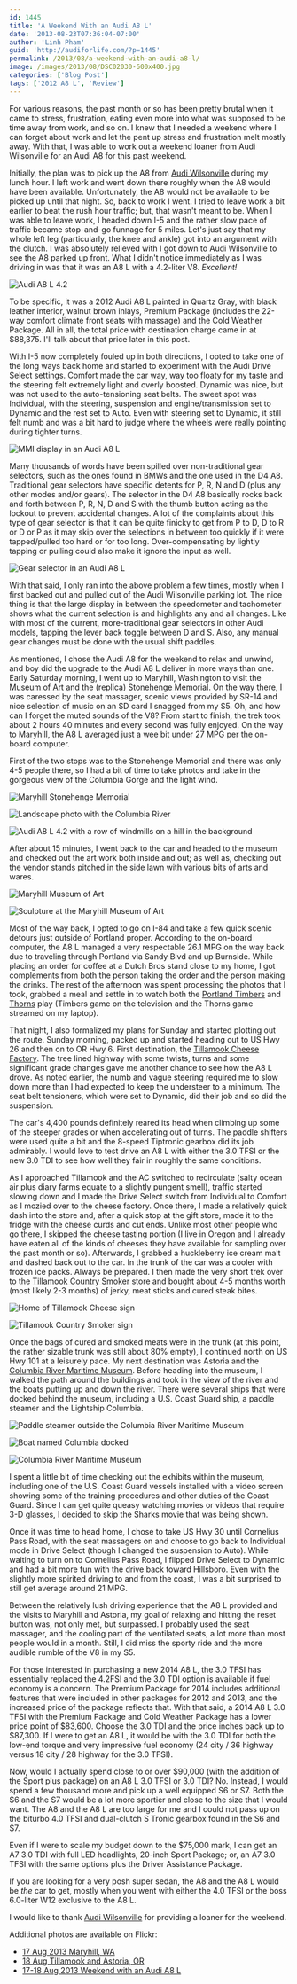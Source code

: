 ```yaml
---
id: 1445
title: 'A Weekend With an Audi A8 L'
date: '2013-08-23T07:36:04-07:00'
author: 'Linh Pham'
guid: 'http://audiforlife.com/?p=1445'
permalink: /2013/08/a-weekend-with-an-audi-a8-l/
image: /images/2013/08/DSC02030-600x400.jpg
categories: ['Blog Post']
tags: ['2012 A8 L', 'Review']
---
```


For various reasons, the past month or so has been pretty brutal when it came to stress, frustration, eating even more into what was supposed to be time away from work, and so on. I knew that I needed a weekend where I can forget about work and let the pent up stress and frustration melt mostly away. With that, I was able to work out a weekend loaner from Audi Wilsonville for an Audi A8 for this past weekend.

Initially, the plan was to pick up the A8 from [Audi Wilsonville](http://audiwilsonville.com/) during my lunch hour. I left work and went down there roughly when the A8 would have been available. Unfortunately, the A8 would not be available to be picked up until that night. So, back to work I went. I tried to leave work a bit earlier to beat the rush hour traffic; but, that wasn't meant to be. When I was able to leave work, I headed down I-5 and the rather slow pace of traffic became stop-and-go funnage for 5 miles. Let's just say that my whole left leg (particularly, the knee and ankle) got into an argument with the clutch. I was absolutely relieved with I got down to Audi Wilsonville to see the A8 parked up front. What I didn't notice immediately as I was driving in was that it was an A8 L with a 4.2-liter V8. _Excellent!_

![Audi A8 L 4.2](/images/2013/08/DSC02030.jpg)

To be specific, it was a 2012 Audi A8 L painted in Quartz Gray, with black leather interior, walnut brown inlays, Premium Package (includes the 22-way comfort climate front seats with massage) and the Cold Weather Package. All in all, the total price with destination charge came in at $88,375. I'll talk about that price later in this post.

With I-5 now completely fouled up in both directions, I opted to take one of the long ways back home and started to experiment with the Audi Drive Select settings. Comfort made the car way, way too floaty for my taste and the steering felt extremely light and overly boosted. Dynamic was nice, but was not used to the auto-tensioning seat belts. The sweet spot was Individual, with the steering, suspension and engine/transmission set to Dynamic and the rest set to Auto. Even with steering set to Dynamic, it still felt numb and was a bit hard to judge where the wheels were really pointing during tighter turns.

![MMI display in an Audi A8 L](/images/2013/08/DSC02045_medium.jpg)

Many thousands of words have been spilled over non-traditional gear selectors, such as the ones found in BMWs and the one used in the D4 A8. Traditional gear selectors have specific detents for P, R, N and D (plus any other modes and/or gears). The selector in the D4 A8 basically rocks back and forth between P, R, N, D and S with the thumb button acting as the lockout to prevent accidental changes. A lot of the complaints about this type of gear selector is that it can be quite finicky to get from P to D, D to R or D or P as it may skip over the selections in between too quickly if it were tapped/pulled too hard or for too long. Over-compensating by lightly tapping or pulling could also make it ignore the input as well.

![Gear selector in an Audi A8 L](/images/2013/08/DSC02048_medium.jpg)

With that said, I only ran into the above problem a few times, mostly when I first backed out and pulled out of the Audi Wilsonville parking lot. The nice thing is that the large display in between the speedometer and tachometer shows what the current selection is and highlights any and all changes. Like with most of the current, more-traditional gear selectors in other Audi models, tapping the lever back toggle between D and S. Also, any manual gear changes must be done with the usual shift paddles.

As mentioned, I chose the Audi A8 for the weekend to relax and unwind, and boy did the upgrade to the Audi A8 L deliver in more ways than one. Early Saturday morning, I went up to Maryhill, Washington to visit the [Museum of Art](http://www.maryhillmuseum.org/2013/) and the (replica) [Stonehenge Memorial](http://www.maryhillmuseum.org/2013/visit/at-the-museum/gardens-grounds-and-ranch/stonehenge-memorial/about-stonehenge-memorial). On the way there, I was caressed by the seat massager, scenic views provided by SR-14 and nice selection of music on an SD card I snagged from my S5. Oh, and how can I forget the muted sounds of the V8? From start to finish, the trek took about 2 hours 40 minutes and every second was fully enjoyed. On the way to Maryhill, the A8 L averaged just a wee bit under 27 MPG per the on-board computer.

First of the two stops was to the Stonehenge Memorial and there was only 4-5 people there, so I had a bit of time to take photos and take in the gorgeous view of the Columbia Gorge and the light wind.

![Maryhill Stonehenge Memorial](/images/2013/08/DSC01917_medium.jpg)

![Landscape photo with the Columbia River](/images/2013/08/DSC01927_medium.jpg)

![Audi A8 L 4.2 with a row of windmills on a hill in the background](/images/2013/08/DSC01920_medium.jpg)

After about 15 minutes, I went back to the car and headed to the museum and checked out the art work both inside and out; as well as, checking out the vendor stands pitched in the side lawn with various bits of arts and wares.

![Maryhill Museum of Art](/images/2013/08/DSC01972_medium.jpg)

![Sculpture at the Maryhill Museum of Art](/images/2013/08/DSC01989_medium.jpg)

Most of the way back, I opted to go on I-84 and take a few quick scenic detours just outside of Portland proper. According to the on-board computer, the A8 L managed a very respectable 26.1 MPG on the way back due to traveling through Portland via Sandy Blvd and up Burnside. While placing an order for coffee at a Dutch Bros stand close to my home, I got complements from both the person taking the order and the person making the drinks. The rest of the afternoon was spent processing the photos that I took, grabbed a meal and settle in to watch both the [Portland Timbers](http://www.timbers.com/) and [Thorns](http://www.thorns.com/) play (Timbers game on the television and the Thorns game streamed on my laptop).

That night, I also formalized my plans for Sunday and started plotting out the route. Sunday morning, packed up and started heading out to US Hwy 26 and then on to OR Hwy 6. First destination, the [Tillamook Cheese Factory](http://www.tillamook.com/cheesefactory/index.html). The tree lined highway with some twists, turns and some significant grade changes gave me another chance to see how the A8 L drove. As noted earlier, the numb and vague steering required me to slow down more than I had expected to keep the understeer to a minimum. The seat belt tensioners, which were set to Dynamic, did their job and so did the suspension.

The car's 4,400 pounds definitely reared its head when climbing up some of the steeper grades or when accelerating out of turns. The paddle shifters were used quite a bit and the 8-speed Tiptronic gearbox did its job admirably. I would love to test drive an A8 L with either the 3.0 TFSI or the new 3.0 TDI to see how well they fair in roughly the same conditions.

As I approached Tillamook and the AC switched to recirculate (salty ocean air plus diary farms equate to a slightly pungent smell), traffic started slowing down and I made the Drive Select switch from Individual to Comfort as I mozied over to the cheese factory. Once there, I made a relatively quick dash into the store and, after a quick stop at the gift store, made it to the fridge with the cheese curds and cut ends. Unlike most other people who go there, I skipped the cheese tasting portion (I live in Oregon and I already have eaten all of the kinds of cheeses they have available for sampling over the past month or so). Afterwards, I grabbed a huckleberry ice cream malt and dashed back out to the car. In the trunk of the car was a cooler with frozen ice packs. Always be prepared. I then made the very short trek over to the [Tillamook Country Smoker](http://www.tcsjerky.com/) store and bought about 4-5 months worth (most likely 2-3 months) of jerky, meat sticks and cured steak bites.

![Home of Tillamook Cheese sign](/images/2013/08/DSC02050_medium.jpg)

![Tillamook Country Smoker sign](/images/2013/08/DSC02051_medium.jpg)

Once the bags of cured and smoked meats were in the trunk (at this point, the rather sizable trunk was still about 80% empty), I continued north on US Hwy 101 at a leisurely pace. My next destination was Astoria and the [Columbia River Maritime Museum](http://www.crmm.org/). Before heading into the museum, I walked the path around the buildings and took in the view of the river and the boats putting up and down the river. There were several ships that were docked behind the museum, including a U.S. Coast Guard ship, a paddle steamer and the Lightship Columbia.

![Paddle steamer outside the Columbia River Maritime Museum](/images/2013/08/DSC02061_medium.jpg)

![Boat named Columbia docked](/images/2013/08/DSC02072_medium.jpg)

![Columbia River Maritime Museum](/images/2013/08/DSC02089_medium.jpg)

I spent a little bit of time checking out the exhibits within the museum, including one of the U.S. Coast Guard vessels installed with a video screen showing some of the training procedures and other duties of the Coast Guard. Since I can get quite queasy watching movies or videos that require 3-D glasses, I decided to skip the Sharks movie that was being shown.

Once it was time to head home, I chose to take US Hwy 30 until Cornelius Pass Road, with the seat massagers on and choose to go back to Individual mode in Drive Select (though I changed the suspension to Auto). While waiting to turn on to Cornelius Pass Road, I flipped Drive Select to Dynamic and had a bit more fun with the drive back toward Hillsboro. Even with the slightly more spirited driving to and from the coast, I was a bit surprised to still get average around 21 MPG.

Between the relatively lush driving experience that the A8 L provided and the visits to Maryhill and Astoria, my goal of relaxing and hitting the reset button was, not only met, but surpassed. I probably used the seat massager, and the cooling part of the ventilated seats, a lot more than most people would in a month. Still, I did miss the sporty ride and the more audible rumble of the V8 in my S5.

For those interested in purchasing a new 2014 A8 L, the 3.0 TFSI has essentially replaced the 4.2FSI and the 3.0 TDI option is available if fuel economy is a concern. The Premium Package for 2014 includes additional features that were included in other packages for 2012 and 2013, and the increased price of the package reflects that. With that said, a 2014 A8 L 3.0 TFSI with the Premium Package and Cold Weather Package has a lower price point of $83,600. Choose the 3.0 TDI and the price inches back up to $87,300. If I were to get an A8 L, it would be with the 3.0 TDI for both the low-end torque and very impressive fuel economy (24 city / 36 highway versus 18 city / 28 highway for the 3.0 TFSI).

Now, would I actually spend close to or over $90,000 (with the addition of the Sport plus package) on an A8 L 3.0 TFSI or 3.0 TDI? No. Instead, I would spend a few thousand more and pick up a well equipped S6 or S7. Both the S6 and the S7 would be a lot more sportier and close to the size that I would want. The A8 and the A8 L are too large for me and I could not pass up on the biturbo 4.0 TFSI and dual-clutch S Tronic gearbox found in the S6 and S7.

Even if I were to scale my budget down to the $75,000 mark, I can get an A7 3.0 TDI with full LED headlights, 20-inch Sport Package; or, an A7 3.0 TFSI with the same options plus the Driver Assistance Package.

If you are looking for a very posh super sedan, the A8 and the A8 L would be _the_ car to get, mostly when you went with either the 4.0 TFSI or the boss 6.0-liter W12 exclusive to the A8 L.

I would like to thank [Audi Wilsonville](http://audiwilsonville.com/) for providing a loaner for the weekend.

Additional photos are available on Flickr:

* [17 Aug 2013 Maryhill, WA](http://www.flickr.com/photos/questionlp/sets/72157635160854657/)
* [18 Aug Tillamook and Astoria, OR](http://www.flickr.com/photos/questionlp/sets/72157635168507930/)
* [17-18 Aug 2013 Weekend with an Audi A8 L](http://www.flickr.com/photos/questionlp/sets/72157635146577677/)
